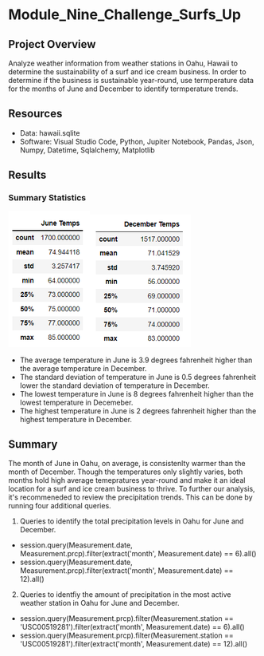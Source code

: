 # Module_Nine_Challenge_Surfs_Up

## Project Overview
Analyze weather information from weather stations in Oahu, Hawaii to determine the sustainability of a surf and ice cream business. In order to determine if the business is sustainable year-round, use termperature data for the months of June and December to identify termperature trends.

## Resources
 - Data: hawaii.sqlite
 - Software: Visual Studio Code, Python, Jupiter Notebook, Pandas, Json, Numpy, Datetime, Sqlalchemy, Matplotlib

## Results
### Summary Statistics
![June_Summary_Statistics](https://github.com/LLeyva-bot/Surfs_Up/blob/main/June_Summary_Statistics.PNG)![December_Summary_Statistics](https://github.com/LLeyva-bot/Surfs_Up/blob/main/December_Summary_Statistics.PNG)
 - The average temperature in June is 3.9 degrees fahrenheit higher than the average temperature in December.
 - The standard deviation of temperature in June is 0.5 degrees fahrenheit lower the standard deviation of temperature in December.
 - The lowest temperature in June is 8 degrees fahrenheit higher than the lowest temperature in Decemeber.
 - The highest temperature in June is 2 degrees fahrenheit higher than the highest temperature in December.

## Summary
The month of June in Oahu, on average, is consistenlty warmer than the month of December.  Though the temperatures only slightly varies, both months hold high average temepratures year-round and make it an ideal location for a surf and ice cream business to thrive. To further our analysis, it's recommeneded to review the precipitation trends. This can be done by running four additional queries. 

 1. Queries to identify the total precipitation levels in Oahu for June and December.
  - session.query(Measurement.date, Measurement.prcp).filter(extract('month', Measurement.date) == 6).all()
  - session.query(Measurement.date, Measurement.prcp).filter(extract('month', Measurement.date) == 12).all()

 2. Queries to identfiy the amount of precipitation in the most active weather station in Oahu for June and December.
  - session.query(Measurement.prcp).filter(Measurement.station == 'USC00519281').filter(extract('month', Measurement.date) == 6).all()
  - session.query(Measurement.prcp).filter(Measurement.station == 'USC00519281').filter(extract('month', Measurement.date) == 12).all()

